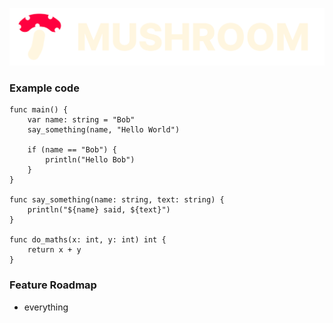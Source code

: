 ![logo](./logo.png)

### Example code
```
func main() {
    var name: string = "Bob"
    say_something(name, "Hello World")

    if (name == "Bob") {
        println("Hello Bob")
    }
}

func say_something(name: string, text: string) {
    println("${name} said, ${text}")
}

func do_maths(x: int, y: int) int {
    return x + y
}
```

### Feature Roadmap
* everything

